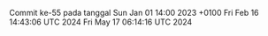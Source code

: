 Commit ke-55 pada tanggal Sun Jan 01 14:00 2023 +0100
Fri Feb 16 14:43:06 UTC 2024
Fri May 17 06:14:16 UTC 2024
